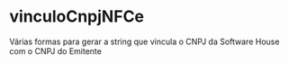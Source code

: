 # vinculoCnpjNFCe
Várias formas para gerar a string que vincula o CNPJ da Software House com o CNPJ do Emitente
